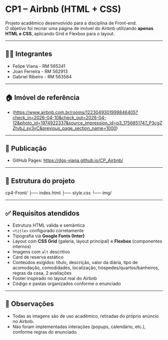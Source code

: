 # CP1 – Airbnb (HTML + CSS)

Projeto acadêmico desenvolvido para a disciplina de Front-end.  
O objetivo foi recriar uma página de imóvel do Airbnb utilizando **apenas HTML e CSS**, aplicando Grid e Flexbox para o layout.

---

## 👩‍💻 Integrantes
- Felipe Viana - RM 565341
- Joan Ferreira - RM 562913
- Gabriel Ribeiro - RM 563584

---

## 🏠 Imóvel de referência
- (https://www.airbnb.com.br/rooms/1223049301999846405?check_in=2026-04-10&check_out=2026-04-12&photo_id=1974922337&source_impression_id=p3_1756851747_P3cgZZtvbJ_sv3vC&previous_page_section_name=1000)

---

## 🔗 Publicação
- GitHub Pages: https://dgs-viana.github.io/CP_Airbnb/

---

## 📂 Estrutura do projeto

cp4-Front/
├── index.html
├── style.css
└── img/


---

## ✅ Requisitos atendidos
- Estrutura HTML válida e semântica
- `<title>` configurado corretamente
- Tipografia via **Google Fonts (Inter)**
- Layout com **CSS Grid** (galeria, layout principal) e **Flexbox** (componentes internos)
- Imagens com `alt` descritivo
- Card de reserva estático
- Conteúdos exigidos: título, descrição, valor da diária, tipo de acomodação, comodidades, localização, hóspedes/quartos/banheiros, regras da casa, 2 avaliações
- Footer inspirado no layout real do Airbnb
- Código e pastas organizados conforme o enunciado

---


## 📌 Observações
- Todas as imagens são de uso acadêmico, retiradas do próprio anúncio no Airbnb.
- Não foram implementadas interações (popups, calendário, etc.), conforme regras do enunciado.


